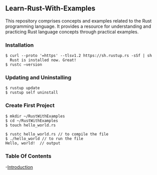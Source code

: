 ## Learn-Rust-With-Examples
This repository comprises concepts and examples related to the Rust programming language. It provides a resource for understanding and practicing Rust language concepts through practical examples.

### Installation
```shell
$ curl --proto '=https' --tlsv1.2 https://sh.rustup.rs -sSf | sh
  Rust is installed now. Great!
$ rustc –version
```
### Updating and Uninstalling
```shell
$ rustup update
$ rustup self uninstall
```
### Create First Project
```shell
$ mkdir ~/RustWithExamples
$ cd ~/RustWithExamples
$ touch hello_world.rs
```
```shell
$ rustc hello_world.rs // to compile the file
$ ./hello_world // to run the file
Hello, world!  // output
```

### Table Of Contents
-[Introduction]()
